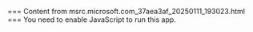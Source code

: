 === Content from msrc.microsoft.com_37aea3af_20250111_193023.html ===
You need to enable JavaScript to run this app.
